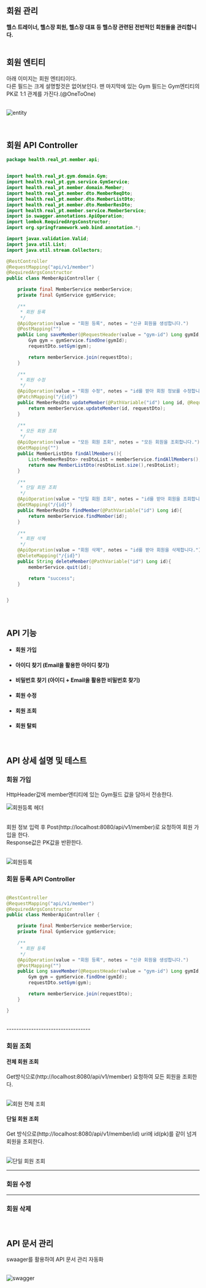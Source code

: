 ## 회원 관리
<Strong>헬스 트레이너, 헬스장 회원, 헬스장 대표 등 헬스장 관련된 전반적인 회원들을 관리합니다.</Strong>
<br>
<br>

<h2>회원 엔티티 </h2>
아래 이미지는 회원 엔티티이다. <br>
다른 필드는 크게 설명할것은 없어보인다. 맨 마지막에 있는 Gym 필드는 Gym엔티티의 PK로 1:1 관계를 가진다.(@OneToOne)<br><br>

![entity](https://user-images.githubusercontent.com/41244406/161987466-106ffc5e-924a-49ff-8a42-1dbd32db9dab.PNG)


<br>
<h2>회원 API Controller</h2>


~~~java
package health.real_pt.member.api;


import health.real_pt.gym.domain.Gym;
import health.real_pt.gym.service.GymService;
import health.real_pt.member.domain.Member;
import health.real_pt.member.dto.MemberReqDto;
import health.real_pt.member.dto.MemberListDto;
import health.real_pt.member.dto.MemberResDto;
import health.real_pt.member.service.MemberService;
import io.swagger.annotations.ApiOperation;
import lombok.RequiredArgsConstructor;
import org.springframework.web.bind.annotation.*;

import javax.validation.Valid;
import java.util.List;
import java.util.stream.Collectors;

@RestController
@RequestMapping("api/v1/member")
@RequiredArgsConstructor
public class MemberApiController {

    private final MemberService memberService;
    private final GymService gymService;

    /**
     * 회원 등록
     */
    @ApiOperation(value = "회원 등록", notes = "신규 회원을 생성합니다.")
    @PostMapping("")
    public Long saveMember(@RequestHeader(value = "gym-id") Long gymId,@RequestBody @Valid MemberReqDto requestDto){
        Gym gym = gymService.findOne(gymId);
        requestDto.setGym(gym);

        return memberService.join(requestDto);
    }

    /**
     * 회원 수정
     */
    @ApiOperation(value = "회원 수정", notes = "id를 받아 회원 정보를 수정합니다.")
    @PatchMapping("/{id}")
    public MemberResDto updateMember(@PathVariable("id") Long id, @RequestBody @Valid MemberReqDto requestDto){
        return memberService.updateMember(id, requestDto);
    }

    /**
     * 모든 회원 조회
     */
    @ApiOperation(value = "모든 회원 조회", notes = "모든 회원을 조회합니다.")
    @GetMapping("")
    public MemberListDto findAllMembers(){
        List<MemberResDto> resDtoList = memberService.findAllMembers();
        return new MemberListDto(resDtoList.size(),resDtoList);
    }

    /**
     * 단일 회원 조회
     */
    @ApiOperation(value = "단일 회원 조회", notes = "id를 받아 회원을 조회합니다." )
    @GetMapping("/{id}")
    public MemberResDto findMember(@PathVariable("id") Long id){
        return memberService.findMember(id);
    }

    /**
     * 회원 삭제
     */
    @ApiOperation(value = "회원 삭제", notes = "id를 받아 회원을 삭제합니다.")
    @DeleteMapping("/{id}")
    public String deleteMember(@PathVariable("id") Long id){
        memberService.quit(id);

        return "success";
    }


}

~~~

<br>
<h2>API 기능</h2>

- #### 회원 가입
- #### 아이디 찾기    (Email을 활용한 아이디 찾기)
- #### 비밀번호 찾기  (아이디 + Email을 활용한 비밀번호 찾기)
- #### 회원 수정 
- #### 회원 조회     
- #### 회원 탈퇴

<br>
<h2>API 상세 설명 및 테스트 </h2>
 
<h3>회원 가입</h3>

HttpHeader값에 member엔티티에 있는 Gym필드 값을 담아서 전송한다.<br>

![회원등록 헤더](https://user-images.githubusercontent.com/41244406/161992486-fddd2cff-2f62-4eec-91d9-7866bf40c8f4.PNG)

<br>
회원 정보 입력 후 Post(http://localhost:8080/api/v1/member)로 요청하여 회원 가입을 한다.<br>
Response값은 PK값을 반환한다.<br><br>

![회원등록](https://user-images.githubusercontent.com/41244406/161994318-47335e27-4228-4686-a80b-2117edcb339a.PNG)


<h3>회원 등록 API Controller</h3>

~~~java

@RestController
@RequestMapping("api/v1/member")
@RequiredArgsConstructor
public class MemberApiController {

    private final MemberService memberService;
    private final GymService gymService;

    /**
     * 회원 등록
     */
    @ApiOperation(value = "회원 등록", notes = "신규 회원을 생성합니다.")
    @PostMapping("")
    public Long saveMember(@RequestHeader(value = "gym-id") Long gymId,@RequestBody @Valid MemberReqDto requestDto){
        Gym gym = gymService.findOne(gymId);
        requestDto.setGym(gym);

        return memberService.join(requestDto);
    }

}


~~~
<br>
----------------------------------

<h3>회원 조회</h3>

<h4>전체 회원 조회</h4>
Get방식으로(http://localhost:8080/api/v1/member) 요청하여 모든 회원을 조회한다.<br><br>

![회원 전체 조회](https://user-images.githubusercontent.com/41244406/162015320-660fade4-9577-4eaa-9d54-9631ac18fb27.PNG)


<h4>단일 회원 조회</h4>
Get 방식으로(http://localhost:8080/api/v1/member/id) uri에 id(pk)를 같이 넘겨 회원을 조회한다.<br><br>

![단일 회원 조회](https://user-images.githubusercontent.com/41244406/162016767-1fb7a4b3-185d-42b4-bd1c-3eafb2f95446.PNG)



----------------------------------

<h3>회원 수정</h3>



----------------------------------
<h3>회원 삭제</h3>


<br>
<h2>API 문서 관리</h2>
swaager를 활용하여 API 문서 관리 자동화<br><br>

![swagger](https://user-images.githubusercontent.com/41244406/161994284-f5e6226e-8c96-40eb-9e45-208e8a93fb9d.PNG)



